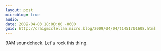 ```yaml
---
layout: post
microblog: true
audio: 
date: 2009-04-03 18:00:00 -0600
guid: http://craigmcclellan.micro.blog/2009/04/04/t1451701608.html
---
```

9AM soundcheck. Let's rock this thing.
